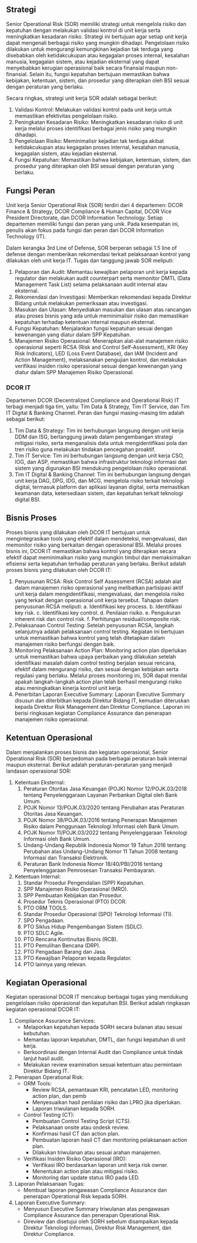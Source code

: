 ## Strategi

Senior Operational Risk (SOR) memiliki strategi untuk mengelola risiko dan kepatuhan dengan melakukan validasi kontrol di unit kerja serta meningkatkan kesadaran risiko. Strategi ini bertujuan agar setiap unit kerja dapat mengenali berbagai risiko yang mungkin dihadapi. Pengelolaan risiko dilakukan untuk mengurangi kemungkinan kejadian tak terduga yang disebabkan oleh ketidakcukupan atau kegagalan proses internal, kesalahan manusia, kegagalan sistem, atau kejadian eksternal yang dapat menyebabkan kerugian operasional baik secara finansial maupun non-finansial. Selain itu, fungsi kepatuhan bertujuan memastikan bahwa kebijakan, ketentuan, sistem, dan prosedur yang diterapkan oleh BSI sesuai dengan peraturan yang berlaku.

Secara ringkas, strategi unit kerja SOR adalah sebagai berikut:

1. Validasi Kontrol: Melakukan validasi kontrol pada unit kerja untuk memastikan efektivitas pengelolaan risiko.
2. Peningkatan Kesadaran Risiko: Meningkatkan kesadaran risiko di unit kerja melalui proses identifikasi berbagai jenis risiko yang mungkin dihadapi.
3. Pengelolaan Risiko: Meminimalisir kejadian tak terduga akibat ketidakcukupan atau kegagalan proses internal, kesalahan manusia, kegagalan sistem, atau kejadian eksternal.
4. Fungsi Kepatuhan: Memastikan bahwa kebijakan, ketentuan, sistem, dan prosedur yang diterapkan oleh BSI sesuai dengan peraturan yang berlaku.

## Fungsi Peran

Unit kerja Senior Operational Risk (SOR) terdiri dari 4 departemen: DCOR Finance & Strategy, DCOR Compliance & Human Capital, DCOR Vice President Directorate, dan DCOR Information Technology. Setiap departemen memiliki fungsi dan peran yang unik. Pada kesempatan ini, penulis akan fokus pada fungsi dan peran dari DCOR Information Technology (IT).

Dalam kerangka 3rd Line of Defense, SOR berperan sebagai 1.5 line of defense dengan memberikan rekomendasi terkait pelaksanaan kontrol yang dilakukan oleh unit kerja IT. Tugas dan tanggung jawab SOR meliputi:

1. Pelaporan dan Audit: Memantau kewajiban pelaporan unit kerja kepada regulator dan melakukan audit counterpart serta memonitor DMTL (Data Management Task List) selama pelaksanaan audit internal atau eksternal.
2. Rekomendasi dan Investigasi: Memberikan rekomendasi kepada Direktur Bidang untuk melakukan pemeriksaan atau investigasi.
3. Masukan dan Ulasan: Menyediakan masukan dan ulasan atas rancangan atau proses bisnis yang ada untuk meminimalisir risiko dan memastikan kepatuhan terhadap ketentuan internal maupun eksternal.
4. Fungsi Kepatuhan: Menjalankan fungsi kepatuhan sesuai dengan kewenangan yang diatur dalam SPP Kepatuhan.
5. Manajemen Risiko Operasional: Menerapkan alat-alat manajemen risiko operasional seperti RCSA (Risk and Control Self-Assessment), KRI (Key Risk Indicators), LED (Loss Event Database), dan IAM (Incident and Action Management), melaksanakan pengujian kontrol, dan melakukan verifikasi insiden risiko operasional sesuai dengan kewenangan yang diatur dalam SPP Manajemen Risiko Operasional.

### DCOR IT

Departemen DCOR (Decentralized Compliance and Operational Risk) IT terbagi menjadi tiga tim, yaitu: Tim Data & Strategy, Tim IT Service, dan Tim IT Digital & Banking Channel. Peran dan fungsi masing-masing tim adalah sebagai berikut:

1. Tim Data & Strategy: Tim ini berhubungan langsung dengan unit kerja DDM dan ISG, bertanggung jawab dalam pengembangan strategi mitigasi risiko, serta menganalisis data untuk mengidentifikasi pola dan tren risiko guna melakukan tindakan pencegahan proaktif.
2. Tim IT Service: Tim ini berhubungan langsung dengan unit kerja CSO, IOG, dan ASP, memastikan bahwa infrastruktur teknologi informasi dan sistem yang digunakan BSI mendukung pengelolaan risiko operasional.
3. Tim IT Digital & Banking Channel: Tim ini berhubungan langsung dengan unit kerja DAG, DPG, IDG, dan MCG, mengelola risiko terkait teknologi digital, termasuk platform dan aplikasi layanan digital, serta memastikan keamanan data, ketersediaan sistem, dan kepatuhan terkait teknologi digital BSI.

## Bisnis Proses

Proses bisnis yang dilakukan oleh DCOR IT bertujuan untuk mengintegrasikan tools yang efektif dalam mendeteksi, mengevaluasi, dan memonitor risiko yang berkaitan dengan operasional BSI. Melalui proses bisnis ini, DCOR IT memastikan bahwa kontrol yang diterapkan secara efektif dapat meminimalkan risiko yang mungkin timbul dan memaksimalkan efisiensi serta kepatuhan terhadap peraturan yang berlaku. Berikut adalah proses bisnis yang dilakukan oleh DCOR IT:

1. Penyusunan RCSA: Risk Control Self Assessment (RCSA) adalah alat dalam manajemen risiko operasional yang melibatkan partisipasi aktif unit kerja dalam mengidentifikasi, mengevaluasi, dan mengelola risiko yang terkait dengan operasional unit kerja tersebut. Tahapan dalam penyusunan RCSA meliputi:
   a. Identifikasi key process.
   b. Identifikasi key risk.
   c. Identifikasi key control.
   d. Penilaian risiko.
   e. Pengukuran inherent risk dan control risk.
   f. Perhitungan residual/composite risk.
2. Pelaksanaan Control Testing: Setelah penyusunan RCSA, langkah selanjutnya adalah pelaksanaan control testing. Kegiatan ini bertujuan untuk memastikan bahwa kontrol yang telah ditetapkan dalam manajemen risiko berfungsi dengan baik.
3. Monitoring Pelaksanaan Action Plan: Monitoring action plan diperlukan untuk memastikan bahwa upaya perbaikan yang dilakukan setelah identifikasi masalah dalam control testing berjalan sesuai rencana, efektif dalam mengurangi risiko, dan sesuai dengan kebijakan serta regulasi yang berlaku. Melalui proses monitoring ini, SOR dapat menilai apakah langkah-langkah action plan telah berhasil mengurangi risiko atau meningkatkan kinerja kontrol unit kerja.
4. Penerbitan Laporan Executive Summary: Laporan Executive Summary disusun dan diterbitkan kepada Direktur Bidang IT, kemudian diteruskan kepada Direktur Risk Management dan Direktur Compliance. Laporan ini berisi ringkasan kegiatan Compliance Assurance dan penerapan manajemen risiko operasional.

## Ketentuan Operasional

Dalam menjalankan proses bisnis dan kegiatan operasional, Senior Operational Risk (SOR) berpedoman pada berbagai peraturan baik internal maupun eksternal. Berikut adalah peraturan-peraturan yang menjadi landasan operasional SOR:

1. Ketentuan Eksternal:
   1. Peraturan Otoritas Jasa Keuangan (POJK) Nomor 12/POJK.03/2018 tentang Penyelenggaraan Layanan Perbankan Digital oleh Bank Umum.
   2. POJK Nomor 13/POJK.03/2020 tentang Perubahan atas Peraturan Otoritas Jasa Keuangan.
   3. POJK Nomor 38/POJK.03/2016 tentang Penerapan Manajemen Risiko dalam Penggunaan Teknologi Informasi oleh Bank Umum.
   4. POJK Nomor 11/POJK.03/2022 tentang Penyelenggaraan Teknologi Informasi oleh Bank Umum.
   5. Undang-Undang Republik Indonesia Nomor 19 Tahun 2016 tentang Perubahan atas Undang-Undang Nomor 11 Tahun 2008 tentang Informasi dan Transaksi Elektronik.
   6. Peraturan Bank Indonesia Nomor 18/40/PBI/2016 tentang Penyelenggaraan Pemrosesan Transaksi Pembayaran.
2. Ketentuan Internal:
   1. Standar Prosedur Pengendalian (SPP) Kepatuhan.
   2. SPP Manajemen Risiko Operasional (MRO).
   3. SPP Pembuatan Kebijakan dan Prosedur.
   4. Prosedur Teknis Operasional (PTO) DCOR.
   5. PTO ORM TOOLS.
   6. Standar Prosedur Operasional (SPO) Teknologi Informasi (TI).
   7. SPO Pengadaan.
   8. PTO Siklus Hidup Pengembangan Sistem (SDLC).
   9. PTO SDLC Agile.
   10. PTO Rencana Kontinuitas Bisnis (RCB).
   11. PTO Pemulihan Bencana (DRP).
   12. PTO Pengadaan Barang dan Jasa.
   13. PTO Kewajiban Pelaporan kepada Regulator.
   14. PTO lainnya yang relevan.

## Kegiatan Operasional

Kegiatan operasional DCOR IT mencakup berbagai tugas yang mendukung pengelolaan risiko operasional dan kepatuhan BSI. Berikut adalah ringkasan kegiatan operasional DCOR IT:

1. Compliance Assurance Services:
   - Melaporkan kepatuhan kepada SORH secara bulanan atau sesuai kebutuhan.
   - Memantau laporan kepatuhan, DMTL, dan fungsi kepatuhan di unit kerja.
   - Berkoordinasi dengan Internal Audit dan Compliance untuk tindak lanjut hasil audit.
   - Melakukan review examination sesuai ketentuan atau permintaan Direktur Bidang IT.
2. Penerapan Operational Risk:
   - ORM Tools:
     - Review RCSA, pemantauan KRI, pencatatan LED, monitoring action plan, dan pemb
     - Menyesuaikan hasil penilaian risiko dan LPRO jika diperlukan.
     - Laporan triwulanan kepada SORH.
   - Control Testing (CT):
     - Pembuatan Control Testing Script (CTS).
     - Pelaksanaan onsite atau ondesk review.
     - Konfirmasi hasil CT dan action plan.
     - Pembuatan laporan hasil CT dan monitoring pelaksanaan action plan.
     - Dilakukan triwulanan atau sesuai arahan manajemen.
   - Verifikasi Insiden Risiko Operasional (IRO):
     - Verifikasi IRO berdasarkan laporan unit kerja risk owner.
     - Menentukan action plan atau mitigasi risiko.
     - Monitoring dan update status IRO pada LED.
3. Laporan Pelaksanaan Tugas:
   - Membuat laporan pengawasan Compliance Assurance dan penerapan Operational Risk kepada SORH.
4. Laporan Executive Summary:
   - Menyusun Executive Summary triwulanan atas pengawasan Compliance Assurance dan penerapan Operational Risk.
   - Direview dan disetujui oleh SORH sebelum disampaikan kepada Direktur Teknologi Informasi, Direktur Risk Management, dan Direktur Compliance.